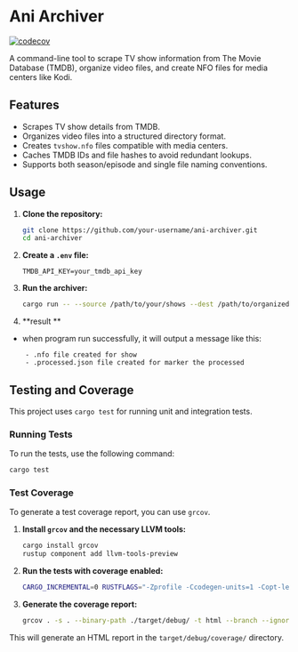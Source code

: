 # Ani Archiver

[![codecov](https://codecov.io/gh/your-repo-owner/your-repo-name/branch/main/graph/badge.svg)](https://codecov.io/gh/your-repo-owner/your-repo-name)

A command-line tool to scrape TV show information from The Movie Database (TMDB), organize video files, and create NFO files for media centers like Kodi.

## Features

*   Scrapes TV show details from TMDB.
*   Organizes video files into a structured directory format.
*   Creates `tvshow.nfo` files compatible with media centers.
*   Caches TMDB IDs and file hashes to avoid redundant lookups.
*   Supports both season/episode and single file naming conventions.

## Usage

1.  **Clone the repository:**
    ```bash
    git clone https://github.com/your-username/ani-archiver.git
    cd ani-archiver
    ```

2.  **Create a `.env` file:**
    ```
    TMDB_API_KEY=your_tmdb_api_key
    ```

3.  **Run the archiver:**
    ```bash
    cargo run -- --source /path/to/your/shows --dest /path/to/organized/shows
    ```
4. **result **
* when program run successfully, it will output a message like this:
```shell
    - .nfo file created for show
    - .processed.json file created for marker the processed
```
## Testing and Coverage

This project uses `cargo test` for running unit and integration tests.

### Running Tests

To run the tests, use the following command:

```bash
cargo test
```

### Test Coverage

To generate a test coverage report, you can use `grcov`.

1.  **Install `grcov` and the necessary LLVM tools:**
    ```bash
    cargo install grcov
    rustup component add llvm-tools-preview
    ```

2.  **Run the tests with coverage enabled:**
    ```bash
    CARGO_INCREMENTAL=0 RUSTFLAGS="-Zprofile -Ccodegen-units=1 -Copt-level=0 -Clink-dead-code -Coverflow-checks=off -Zpanic_abort_tests -Cpanic=abort" RUSTDOCFLAGS="-Cpanic=abort" cargo test
    ```

3.  **Generate the coverage report:**
    ```bash
    grcov . -s . --binary-path ./target/debug/ -t html --branch --ignore-not-existing -o ./target/debug/coverage/
    ```

This will generate an HTML report in the `target/debug/coverage/` directory.